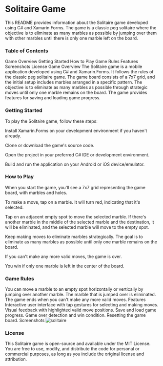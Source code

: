 # Solitaire Game 
This README provides information about the Solitaire game developed using C# and Xamarin.Forms. The game is a classic peg solitaire where the objective is to eliminate as many marbles as possible by jumping over them with other marbles until there is only one marble left on the board.

###  Table of Contents
Game Overview
Getting Started
How to Play
Game Rules
Features
Screenshots
License
Game Overview
The Solitaire game is a mobile application developed using C# and Xamarin.Forms. It follows the rules of the classic peg solitaire game. The game board consists of a 7x7 grid, and the initial setup includes marbles arranged in a specific pattern. The objective is to eliminate as many marbles as possible through strategic moves until only one marble remains on the board. The game provides features for saving and loading game progress.

### Getting Started
To play the Solitaire game, follow these steps:

Install Xamarin.Forms on your development environment if you haven't already.

Clone or download the game's source code.

Open the project in your preferred C# IDE or development environment.

Build and run the application on your Android or iOS device/emulator.

### How to Play
When you start the game, you'll see a 7x7 grid representing the game board, with marbles and holes.

To make a move, tap on a marble. It will turn red, indicating that it's selected.

Tap on an adjacent empty spot to move the selected marble. If there's another marble in the middle of the selected marble and the destination, it will be eliminated, and the selected marble will move to the empty spot.

Keep making moves to eliminate marbles strategically. The goal is to eliminate as many marbles as possible until only one marble remains on the board.

If you can't make any more valid moves, the game is over.

You win if only one marble is left in the center of the board.

### Game Rules
You can move a marble to an empty spot horizontally or vertically by jumping over another marble.
The marble that is jumped over is eliminated.
The game ends when you can't make any more valid moves.
Features
Interactive user interface with tap gestures for selecting and making moves.
Visual feedback with highlighted valid move positions.
Save and load game progress.
Game over detection and win condition.
Resetting the game board.
Screenshots
![solitaire](https://github.com/keemo01/solitaireXamarins/assets/78498562/d0c85497-4ce5-4677-80eb-3982be973d05)

### License
This Solitaire game is open-source and available under the MIT License. You are free to use, modify, and distribute the code for personal or commercial purposes, as long as you include the original license and attribution.
